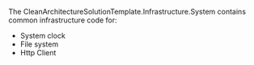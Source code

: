 The CleanArchitectureSolutionTemplate.Infrastructure.System contains common
infrastructure code for:

- System clock
- File system
- Http Client